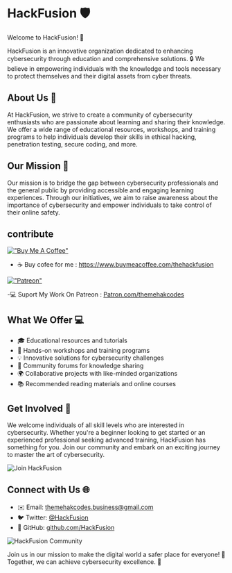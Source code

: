 # HackFusion :shield:

Welcome to HackFusion! :rocket:


HackFusion is an innovative organization dedicated to enhancing cybersecurity through education and comprehensive solutions. 🔒 We believe in empowering individuals with the knowledge and tools necessary to protect themselves and their digital assets from cyber threats.

## About Us 📝

At HackFusion, we strive to create a community of cybersecurity enthusiasts who are passionate about learning and sharing their knowledge. We offer a wide range of educational resources, workshops, and training programs to help individuals develop their skills in ethical hacking, penetration testing, secure coding, and more.

## Our Mission 🎯

Our mission is to bridge the gap between cybersecurity professionals and the general public by providing accessible and engaging learning experiences. Through our initiatives, we aim to raise awareness about the importance of cybersecurity and empower individuals to take control of their online safety.

## contribute
[!["Buy Me A Coffee"](https://www.buymeacoffee.com/assets/img/custom_images/orange_img.png)](https://www.buymeacoffee.com/thehackfusion)
- ☕ Buy cofee for me : https://www.buymeacoffee.com/thehackfusion

[!["Patreon"](https://img.shields.io/badge/Patreon-F96854?style=for-the-badge&logo=patreon&logoColor=white)](https://patreon.com/user?u=83400255&utm_medium=clipboard_copy&utm_source=copyLink&utm_campaign=creatorshare_creator&utm_content=join_link)

-:computer: Suport My Work On Patreon : [Patron.com/themehakcodes](https://patreon.com/user?u=83400255&utm_medium=clipboard_copy&utm_source=copyLink&utm_campaign=creatorshare_creator&utm_content=join_link)

## What We Offer 💻

- 🎓 Educational resources and tutorials
- 🔧 Hands-on workshops and training programs
- 💡 Innovative solutions for cybersecurity challenges
- 💬 Community forums for knowledge sharing
- 🌍 Collaborative projects with like-minded organizations
- 📚 Recommended reading materials and online courses

## Get Involved 👥

We welcome individuals of all skill levels who are interested in cybersecurity. Whether you're a beginner looking to get started or an experienced professional seeking advanced training, HackFusion has something for you. Join our community and embark on an exciting journey to master the art of cybersecurity.

![Join HackFusion](https://github.com/hackfusion/.github/blob/4240a622f121350f3975cea4a87614e95095c827/hackfusion-join.gif)

## Connect with Us 🌐

- ✉️ Email: themehakcodes.business@gmail.com
- 🐦 Twitter: [@HackFusion](https://twitter.com/HackFusion)
- 🔗 GitHub: [github.com/HackFusion](https://github.com/HackFusion)

![HackFusion Community](https://github.com/hackfusion/.github/blob/4240a622f121350f3975cea4a87614e95095c827/hackfusion-community.gif)

Join us in our mission to make the digital world a safer place for everyone! 🔐 Together, we can achieve cybersecurity excellence. 💪
